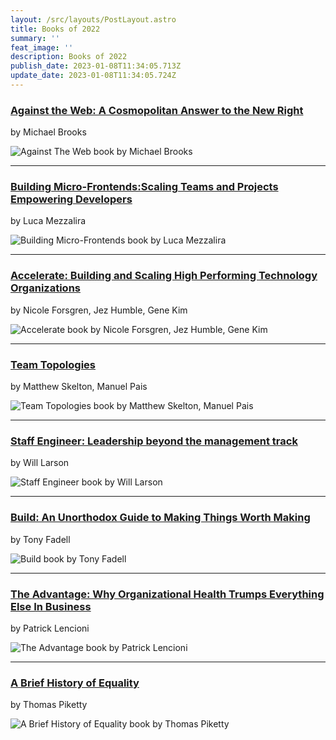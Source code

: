 ```yaml
---
layout: /src/layouts/PostLayout.astro
title: Books of 2022
summary: ''
feat_image: ''
description: Books of 2022
publish_date: 2023-01-08T11:34:05.713Z
update_date: 2023-01-08T11:34:05.724Z
---
```


<h3><a href="https://www.johnhuntpublishing.com/zer0-books/our-books/against-web" target="_blank">Against the Web: A Cosmopolitan Answer to the New Right</a></h3>

by Michael Brooks

![Against The Web book by Michael Brooks](/images/uploads/against_the_web.png 'Against The Web book by Michael Brooks')

<hr>

<h3><a href="https://www.buildingmicrofrontends.com/" target="_blank">Building Micro-Frontends:Scaling Teams and Projects Empowering Developers</a></h3>

by Luca Mezzalira

![Building Micro-Frontends book by Luca Mezzalira](/images/uploads/microfrontends.png 'Building Micro-Frontends book by Luca Mezzalira')

<hr>

<h3><a href="https://itrevolution.com/product/accelerate/" target="_blank">Accelerate: Building and Scaling High Performing Technology Organizations</a></h3>

by Nicole Forsgren, Jez Humble, Gene Kim

![Accelerate book by Nicole Forsgren, Jez Humble, Gene Kim](/images/uploads/accelerate.png 'Accelerate book by Nicole Forsgren, Jez Humble, Gene Kim')

<hr>

<h3><a href="https://itrevolution.com/product/team-topologies/" target="_blank">Team Topologies</a></h3>

by Matthew Skelton, Manuel Pais

![Team Topologies book by Matthew Skelton, Manuel Pais](/images/uploads/team_topo.png 'Team Topologies book by Matthew Skelton, Manuel Pais')

<hr>

<h3><a href="https://staffeng.com/book" target="_blank">Staff Engineer: Leadership beyond the management track</a></h3>

by Will Larson

![Staff Engineer book by Will Larson](/images/uploads/staff.png 'Staff Engineer book by Will Larson')

<hr>

<h3><a href="https://www.buildc.com/the-book" target="_blank">Build: An Unorthodox Guide to Making Things Worth Making</a></h3>

by Tony Fadell

![Build book by Tony Fadell](/images/uploads/build.png 'Build book by Tony Fadell')

<hr>

<h3><a href="https://www.amazon.com/Advantage-Organizational-Everything-Business-Lencioni-ebook/dp/B006ORWT3Y" target="_blank">The Advantage: Why Organizational Health Trumps Everything Else In Business</a></h3>

by Patrick Lencioni

![The Advantage book by Patrick Lencioni](/images/uploads/advantage.png 'The Advantage book by Patrick Lencioni')

<hr>

<h3><a href="https://www.hup.harvard.edu/catalog.php?isbn=9780674273559" target="_blank">A Brief History of Equality</a></h3>

by Thomas Piketty

![A Brief History of Equality book by Thomas Piketty](/images/uploads/equality.png 'A Brief History of Equality book by Thomas Piketty')
